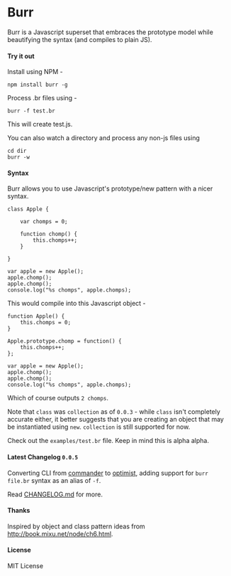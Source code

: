 Burr
====

Burr is a Javascript superset that embraces the prototype model while beautifying the syntax (and compiles to plain JS). 

#### Try it out 

Install using NPM - 

	npm install burr -g 
	
Process .br files using - 

	burr -f test.br
	
This will create test.js. 

You can also watch a directory and process any non-js files using 

	cd dir
	burr -w

#### Syntax 

Burr allows you to use Javascript's prototype/new pattern with a nicer syntax. 

	class Apple {
	
		var chomps = 0;
	
		function chomp() {
			this.chomps++;
		}
	
	}

	var apple = new Apple();
	apple.chomp();
	apple.chomp();
	console.log("%s chomps", apple.chomps);

This would compile into this Javascript object - 

	function Apple() {
		this.chomps = 0;
	}
	
	Apple.prototype.chomp = function() {
		this.chomps++;
	};
	
	var apple = new Apple();
	apple.chomp();
	apple.chomp();
	console.log("%s chomps", apple.chomps);

Which of course outputs `2 chomps`. 

Note that `class` was `collection` as of `0.0.3` - while `class` isn't completely accurate either, it better suggests that you are creating an object that may be instantiated using `new`. `collection` is still supported for now. 

Check out the `examples/test.br` file. Keep in mind this is alpha alpha.

#### Latest Changelog `0.0.5`
Converting CLI from [commander](https://npmjs.org/package/commander) to [optimist](https://npmjs.org/package/optimist), adding support for `burr file.br` syntax as an alias of `-f`. 

Read [CHANGELOG.md](CHANGELOG.md) for more.

#### Thanks
Inspired by object and class pattern ideas from http://book.mixu.net/node/ch6.html.

#### License
MIT License
